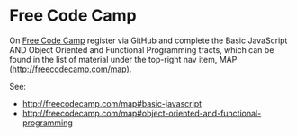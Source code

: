 # Free Code Camp

On [Free Code Camp](http://freecodecamp.com) register via GitHub and complete the Basic JavaScript AND Object Oriented and Functional Programming tracts, which can be found in the list of material under the top-right nav item, MAP (http://freecodecamp.com/map).  

See:

* http://freecodecamp.com/map#basic-javascript
* http://freecodecamp.com/map#object-oriented-and-functional-programming
